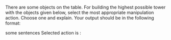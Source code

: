 There are some objects on the table. For building the highest possible tower with the objects given below, select the most appropriate manipulation action. Choose one and explain.
Your output should be in the following format:

<reasoning> some sentences </reasoning>
Selected action is : <number of the selected action>

